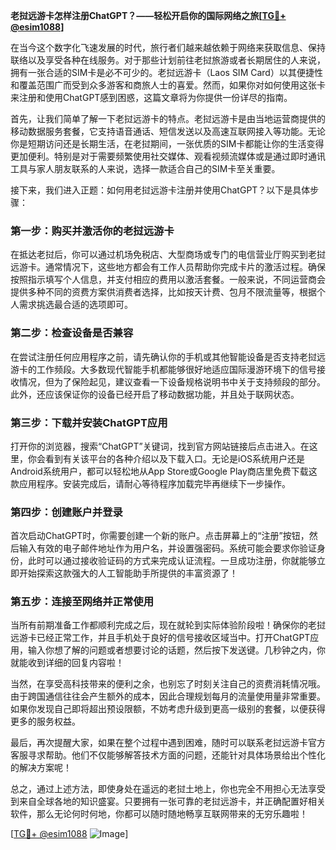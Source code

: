 **老挝远游卡怎样注册ChatGPT？——轻松开启你的国际网络之旅[[TG💪+ @esim1088](https://t.me/s/esim1088)]**

在当今这个数字化飞速发展的时代，旅行者们越来越依赖于网络来获取信息、保持联络以及享受各种在线服务。对于那些计划前往老挝旅游或者长期居住的人来说，拥有一张合适的SIM卡是必不可少的。老挝远游卡（Laos SIM Card）以其便捷性和覆盖范围广而受到众多游客和商旅人士的喜爱。然而，如果你对如何使用这张卡来注册和使用ChatGPT感到困惑，这篇文章将为你提供一份详尽的指南。

首先，让我们简单了解一下老挝远游卡的特点。老挝远游卡是由当地运营商提供的移动数据服务套餐，它支持语音通话、短信发送以及高速互联网接入等功能。无论你是短期访问还是长期生活，在老挝期间，一张优质的SIM卡都能让你的生活变得更加便利。特别是对于需要频繁使用社交媒体、观看视频流媒体或是通过即时通讯工具与家人朋友联系的人来说，选择一款适合自己的SIM卡至关重要。

接下来，我们进入正题：如何用老挝远游卡注册并使用ChatGPT？以下是具体步骤：

### 第一步：购买并激活你的老挝远游卡

在抵达老挝后，你可以通过机场免税店、大型商场或专门的电信营业厅购买到老挝远游卡。通常情况下，这些地方都会有工作人员帮助你完成卡片的激活过程。确保按照指示填写个人信息，并支付相应的费用以激活套餐。一般来说，不同运营商会提供多种不同的资费方案供消费者选择，比如按天计费、包月不限流量等，根据个人需求挑选最合适的选项即可。

### 第二步：检查设备是否兼容

在尝试注册任何应用程序之前，请先确认你的手机或其他智能设备是否支持老挝远游卡的工作频段。大多数现代智能手机都能够很好地适应国际漫游环境下的信号接收情况，但为了保险起见，建议查看一下设备规格说明书中关于支持频段的部分。此外，还应该保证你的设备已经开启了移动数据功能，并且处于联网状态。

### 第三步：下载并安装ChatGPT应用

打开你的浏览器，搜索“ChatGPT”关键词，找到官方网站链接后点击进入。在这里，你会看到有关该平台的各种介绍以及下载入口。无论是iOS系统用户还是Android系统用户，都可以轻松地从App Store或Google Play商店里免费下载这款应用程序。安装完成后，请耐心等待程序加载完毕再继续下一步操作。

### 第四步：创建账户并登录

首次启动ChatGPT时，你需要创建一个新的账户。点击屏幕上的“注册”按钮，然后输入有效的电子邮件地址作为用户名，并设置强密码。系统可能会要求你验证身份，此时可以通过接收验证码的方式来完成认证流程。一旦成功注册，你就能够立即开始探索这款强大的人工智能助手所提供的丰富资源了！

### 第五步：连接至网络并正常使用

当所有前期准备工作都顺利完成之后，现在就轮到实际体验阶段啦！确保你的老挝远游卡已经正常工作，并且手机处于良好的信号接收区域当中。打开ChatGPT应用，输入你想了解的问题或者想要讨论的话题，然后按下发送键。几秒钟之内，你就能收到详细的回复内容啦！

当然，在享受高科技带来的便利之余，也别忘了时刻关注自己的资费消耗情况哦。由于跨国通信往往会产生额外的成本，因此合理规划每月的流量使用量非常重要。如果你发现自己即将超出预设限额，不妨考虑升级到更高一级别的套餐，以便获得更多的服务权益。

最后，再次提醒大家，如果在整个过程中遇到困难，随时可以联系老挝远游卡官方客服寻求帮助。他们不仅能够解答技术方面的问题，还能针对具体场景给出个性化的解决方案呢！

总之，通过上述方法，即使身处在遥远的老挝土地上，你也完全不用担心无法享受到来自全球各地的知识盛宴。只要拥有一张可靠的老挝远游卡，并正确配置好相关软件，那么无论何时何地，你都可以随时随地畅享互联网带来的无穷乐趣啦！

[[TG💪+ @esim1088](https://t.me/s/esim1088) ![Image](https://i.postimg.cc/4NQfJmqS/Snipaste-2025-05-13-00-14-12.png)]